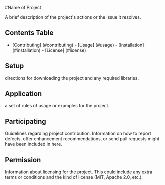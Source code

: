 
 #Name of Project

A brief description of the project's actions or the issue it resolves.


## Contents Table

- [Contributing] (#contributing) - [Usage] (#usage) - [Installation] (#installation) - [License] (#license)

## Setup

directions for downloading the project and any required libraries.

## Application

a set of rules of usage or examples for the project.

## Participating

Guidelines regarding project contribution. Information on how to report defects, offer enhancement recommendations, or send pull requests might have been included in here.

## Permission

Information about licensing for the project. This could include any extra terms or conditions and the kind of license (MIT, Apache 2.0, etc.).

